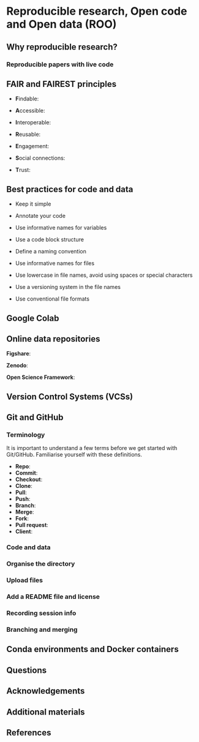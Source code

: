 # Reproducible research, Open code and Open data (ROO)

## Why reproducible research?

### Reproducible papers with live code

## FAIR and FAIREST principles

- **F**indable:
- **A**ccessible:
- **I**nteroperable:
- **R**eusable:

- **E**ngagement:
- **S**ocial connections:
- **T**rust:

## Best practices for code and data

- Keep it simple
- Annotate your code
- Use informative names for variables
- Use a code block structure

- Define a naming convention
- Use informative names for files
- Use lowercase in file names, avoid using spaces or special characters
- Use a versioning system in the file names
- Use conventional file formats

## Google Colab

## Online data repositories

**Figshare**:

**Zenodo**:

**Open Science Framework**:

## Version Control Systems (VCSs)

## Git and GitHub

### Terminology

It is important to understand a few terms before we get started with Git/GitHub. Familiarise yourself with these definitions.

- **Repo**:
- **Commit**:
- **Checkout**:
- **Clone**:
- **Pull**:
- **Push**:
- **Branch**:
- **Merge**:
- **Fork**:
- **Pull request**:
- **Client**:

### Code and data

### Organise the directory

### Upload files

### Add a README file and license

### Recording session info

### Branching and merging

## Conda environments and Docker containers

## Questions

## Acknowledgements

## Additional materials

## References
